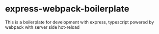 # express-webpack-boilerplate

This is a boilerplate for development with express, typescript powered by webpack with server side hot-reload

